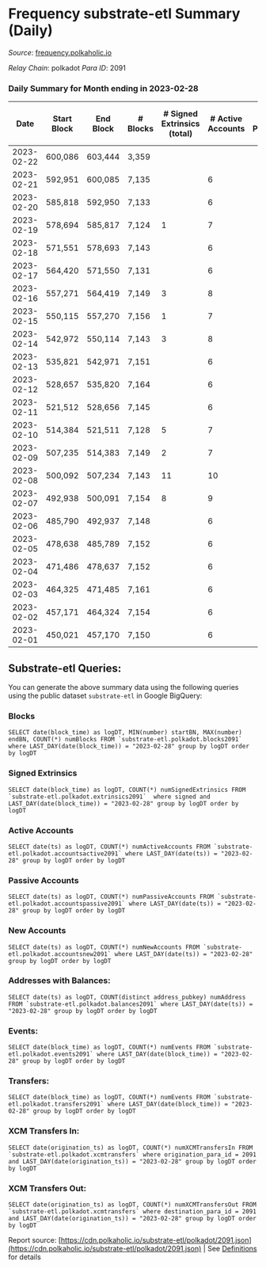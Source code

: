 # Frequency substrate-etl Summary (Daily)

_Source_: [frequency.polkaholic.io](https://frequency.polkaholic.io)

*Relay Chain*: polkadot
*Para ID*: 2091



### Daily Summary for Month ending in 2023-02-28


| Date | Start Block | End Block | # Blocks | # Signed Extrinsics (total) | # Active Accounts | # Passive | # New | # Addresses with Balances | # Events | # Transfers | # XCM Transfers In | # XCM Transfers Out | Issues | 
| ---- | ----------- | --------- | -------- | --------------------------- | ----------------- | --------- | ----- | ------------------------- | -------- | ----------- | ------------------ | ------------------- | ------ |
| 2023-02-22 | 600,086 | 603,444 | 3,359 |  |  |  |  |  | 6,720 |   |   |   |  |
| 2023-02-21 | 592,951 | 600,085 | 7,135 |  | 6 |  |  | 27 | 14,274 |   |   |   |  |
| 2023-02-20 | 585,818 | 592,950 | 7,133 |  | 6 |  |  | 27 | 14,270 |   |   |   |  |
| 2023-02-19 | 578,694 | 585,817 | 7,124 | 1 | 7 |  |  | 27 | 14,255 |   |   |   |  |
| 2023-02-18 | 571,551 | 578,693 | 7,143 |  | 6 |  |  | 27 | 14,290 |   |   |   |  |
| 2023-02-17 | 564,420 | 571,550 | 7,131 |  | 6 |  |  | 27 | 14,266 |   |   |   |  |
| 2023-02-16 | 557,271 | 564,419 | 7,149 | 3 | 8 |  |  | 27 | 14,317 |   |   |   |  |
| 2023-02-15 | 550,115 | 557,270 | 7,156 | 1 | 7 |  |  | 27 | 14,324 |   |   |   |  |
| 2023-02-14 | 542,972 | 550,114 | 7,143 | 3 | 8 |  |  | 27 | 14,305 |   |   |   |  |
| 2023-02-13 | 535,821 | 542,971 | 7,151 |  | 6 |  |  | 27 | 14,306 |   |   |   |  |
| 2023-02-12 | 528,657 | 535,820 | 7,164 |  | 6 |  |  | 27 | 14,332 |   |   |   |  |
| 2023-02-11 | 521,512 | 528,656 | 7,145 |  | 6 |  |  | 27 | 14,294 |   |   |   |  |
| 2023-02-10 | 514,384 | 521,511 | 7,128 | 5 | 7 |  |  | 27 | 14,275 |   |   |   |  |
| 2023-02-09 | 507,235 | 514,383 | 7,149 | 2 | 7 |  |  | 27 | 14,318 |   |   |   |  |
| 2023-02-08 | 500,092 | 507,234 | 7,143 | 11 | 10 |  |  | 27 | 14,348 |   |   |   |  |
| 2023-02-07 | 492,938 | 500,091 | 7,154 | 8 | 9 |  |  | 27 | 14,342 |   |   |   |  |
| 2023-02-06 | 485,790 | 492,937 | 7,148 |  | 6 |  |  | 27 | 14,300 |   |   |   |  |
| 2023-02-05 | 478,638 | 485,789 | 7,152 |  | 6 |  |  | 27 | 14,308 |   |   |   |  |
| 2023-02-04 | 471,486 | 478,637 | 7,152 |  | 6 |  |  | 27 | 14,308 |   |   |   |  |
| 2023-02-03 | 464,325 | 471,485 | 7,161 |  | 6 |  |  | 27 | 14,326 |   |   |   |  |
| 2023-02-02 | 457,171 | 464,324 | 7,154 |  | 6 |  |  | 27 | 14,312 |   |   |   |  |
| 2023-02-01 | 450,021 | 457,170 | 7,150 |  | 6 |  |  | 27 | 14,306 |   |   |   |  |

## Substrate-etl Queries:
You can generate the above summary data using the following queries using the public dataset `substrate-etl` in Google BigQuery:


### Blocks
```
SELECT date(block_time) as logDT, MIN(number) startBN, MAX(number) endBN, COUNT(*) numBlocks FROM `substrate-etl.polkadot.blocks2091`  where LAST_DAY(date(block_time)) = "2023-02-28" group by logDT order by logDT
```


### Signed Extrinsics
```
SELECT date(block_time) as logDT, COUNT(*) numSignedExtrinsics FROM `substrate-etl.polkadot.extrinsics2091`  where signed and LAST_DAY(date(block_time)) = "2023-02-28" group by logDT order by logDT
```


### Active Accounts
```
SELECT date(ts) as logDT, COUNT(*) numActiveAccounts FROM `substrate-etl.polkadot.accountsactive2091` where LAST_DAY(date(ts)) = "2023-02-28" group by logDT order by logDT
```


### Passive Accounts
```
SELECT date(ts) as logDT, COUNT(*) numPassiveAccounts FROM `substrate-etl.polkadot.accountspassive2091` where LAST_DAY(date(ts)) = "2023-02-28" group by logDT order by logDT
```


### New Accounts
```
SELECT date(ts) as logDT, COUNT(*) numNewAccounts FROM `substrate-etl.polkadot.accountsnew2091` where LAST_DAY(date(ts)) = "2023-02-28" group by logDT order by logDT
```


### Addresses with Balances:
```
SELECT date(ts) as logDT, COUNT(distinct address_pubkey) numAddress FROM `substrate-etl.polkadot.balances2091` where LAST_DAY(date(ts)) = "2023-02-28" group by logDT order by logDT
```


### Events:
```
SELECT date(block_time) as logDT, COUNT(*) numEvents FROM `substrate-etl.polkadot.events2091` where LAST_DAY(date(block_time)) = "2023-02-28" group by logDT order by logDT
```


### Transfers:
```
SELECT date(block_time) as logDT, COUNT(*) numEvents FROM `substrate-etl.polkadot.transfers2091` where LAST_DAY(date(block_time)) = "2023-02-28" group by logDT order by logDT
```


### XCM Transfers In:
```
SELECT date(origination_ts) as logDT, COUNT(*) numXCMTransfersIn FROM `substrate-etl.polkadot.xcmtransfers` where origination_para_id = 2091 and LAST_DAY(date(origination_ts)) = "2023-02-28" group by logDT order by logDT
```


### XCM Transfers Out:
```
SELECT date(origination_ts) as logDT, COUNT(*) numXCMTransfersOut FROM `substrate-etl.polkadot.xcmtransfers` where destination_para_id = 2091 and LAST_DAY(date(origination_ts)) = "2023-02-28" group by logDT order by logDT
```



Report source: [https://cdn.polkaholic.io/substrate-etl/polkadot/2091.json](https://cdn.polkaholic.io/substrate-etl/polkadot/2091.json) | See [Definitions](/DEFINITIONS.md) for details
